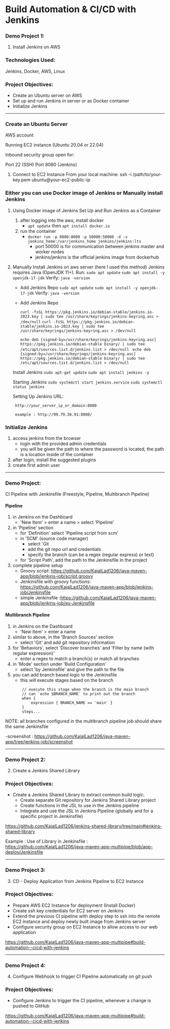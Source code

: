 # Build Automation & CI/CD with Jenkins

### Demo Project 1:
1. Install Jenkins on AWS

### Technologies Used:
Jenkins, Docker, AWS, Linux

### Project Objectives:
- Create an Ubuntu server on AWS
- Set up and run Jenkins in server or as Docker container
- Initialize Jenkins
---
### Create an Ubuntu Server
AWS account

Running EC2 instance (Ubuntu 20.04 or 22.04)

Inbound security group open for:

Port 22 (SSH)
Port 8080 (Jenkins)
1. Connect to EC2 Instance
From your local machine:
ssh -i /path/to/your-key.pem ubuntu@your-ec2-public-ip

### Either you can use Docker image of Jenkins or Manually install Jenkins
1. Using Docker image of Jenkins
    Set Up and Run Jenkins as a Container
    1. after logging into the aws, install docker
        - `apt update` then `apt install docker.io`
    2. run the container
        - `docker run -p 8080:8080 -p 50000:50000 -d -v jenkins_home:/var/jenkins_home jenkins/jenkins:lts`
            - port 50000 is for communication between jenkins master and worker nodes
            - jenkins/jenkins is the official jenkins image from dockerhub
2. Manually Install Jenkins on aws server (here I used this method)
    Jenkins requires Java (OpenJDK 11+). Run:
        `sudo apt update`
        `sudo apt install -y openjdk-17-jdk`
        Verify: `java -version`

   - Add Jenkins Repo 
        `sudo apt update`
        `sudo apt install -y openjdk-17-jdk`
        Verify: `java -version`

   - Add Jenkins Repo 

        `curl -fsSL https://pkg.jenkins.io/debian-stable/jenkins.io-2023.key | sudo tee /usr/share/keyrings/jenkins-keyring.asc > /dev/null` 
        `curl -fsSL https://pkg.jenkins.io/debian-stable/jenkins.io-2023.key | sudo tee /usr/share/keyrings/jenkins-keyring.asc > /dev/null` 

        `echo deb [signed-by=/usr/share/keyrings/jenkins-keyring.asc] https://pkg.jenkins.io/debian-stable binary/ | sudo tee /etc/apt/sources.list.d/jenkins.list > /dev/null `
        `echo deb [signed-by=/usr/share/keyrings/jenkins-keyring.asc] https://pkg.jenkins.io/debian-stable binary/ | sudo tee /etc/apt/sources.list.d/jenkins.list > /dev/null `

    Install Jenkins 
        `sudo apt-get update` 
        `sudo apt install jenkins -y` 

    Starting Jenkins 
        `sudo systemctl start jenkins.service` 
        `sudo systemctl status jenkins` 

    Setting Up Jenkins URL:

        http://your_server_ip_or_domain:8080

        example : http://99.79.36.91:8080/

### Initialize Jenkins
1. access jenkins from the browser
    - login with the provided admin credentials
    - you will be given the path to where the password is located, the path is a location inside of the container   
2. after login, install the suggested plugins
3. create first admin user
---

### Demo Project:
CI Pipeline with Jenkinsfile (Freestyle, Pipeline, Multibranch Pipeline)

#### Pipeline
1. in Jenkins on the Dashboard
    - 'New Item' > enter a name > select 'Pipeline'
2. in 'Pipeline' section
    - for 'Definition' select 'Pipeline script from scm'
    - in 'SCM' (source code manager)
        - select 'Git
        - add the git repo url and credentials
        - specify the branch (can be a regex (regular express) or text)
    - for 'Script Path', add the path to the Jenkinsfile in the project
3. complete pipeline setup
    - Groovy script: https://github.com/KajalLad1206/java-maven-app/blob/jenkins-job/script.groovy
    - Jenkinsfile with groovy functions: https://github.com/KajalLad1206/java-maven-app/blob/jenkins-job/Jenkinsfile
    - simple Jenkinsfile :https://github.com/KajalLad1206/java-maven-app/blob/jenkins-job/ex-Jenkinsfile
    
#### Multibranch Pipeline
1. in Jenkins on the Dashboard
    - 'New Item' > enter a name
2. similar to above, in the 'Branch Sources' section
    - select 'Git' and add git repository information
3. for 'Behaviors', select 'Discover branches' and 'Filter by name (with regular expression)'
    - enter a regex to match a branch(s) or match all branches
4. in 'Mode' section under 'Build Configuration'
    - select 'by Jenkinsfile' and give the path to the file
5. you can add branch based logic to the Jenkinsfile
    - this will execute stages based on the branch
    ```
        // execute this stage when the branch is the main branch
        // can `echo $BRANCH_NAME` to print out the branch
        when {
            expression { BRANCH_NAME == 'main' }
        }
        steps...
    ```
NOTE: all branches configured in the multibranch pipeline job should share the same Jenkinsfile

-screenshot : https://github.com/KajalLad1206/java-maven-app/tree/jenkins-job/screenshot

---

### Demo Project 2:
2. Create a Jenkins Shared Library
### Project Objectives:
- Create a Jenkins Shared Library to extract common build logic:
    - Create separate Git repository for Jenkins Shared Library project
    - Create functions in the JSL to use in the Jenkins pipeline
    - Integrate and use the JSL in Jenkins Pipeline (globally and for a specific project in Jenkinsfile)
      
https://github.com/KajalLad1206/jenkins-shared-library/tree/main#jenkins-shared-library

Example : Use of Library in Jenkinsfile : https://github.com/KajalLad1206/java-maven-app-multipipe/blob/app-deploy/Jenkinsfile

---

### Demo Project 3:
3. CD - Deploy Application from Jenkins Pipeline to EC2 Instance
### Project Objectives:
- Prepare AWS EC2 Instance for deployment (Install Docker)
- Create ssh key credentials for EC2 server on Jenkins
- Extend the previous CI pipeline with deploy step to ssh into the remote EC2 instance and deploy newly built image from Jenkins server
- Configure security group on EC2 Instance to allow access to our web application
  
https://github.com/KajalLad1206/java-maven-app-multipipe#build-automation--cicd-with-jenkins

---

### Demo Project 4:
4. Configure Webhook to trigger CI Pipeline automatically on git push
### Project Objectives:
- Configure Jenkins to trigger the CI pipeline, whenever a change is pushed to GitHub
  
https://github.com/KajalLad1206/java-maven-app-multipipe#build-automation--cicd-with-jenkins









